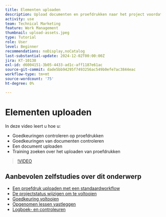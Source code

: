 ```yaml
---
title: Elementen uploaden
description: Upload documenten en proefdrukken naar het project voordat u het sluit om ervoor te zorgen dat alle relevante gegevens aan het project zijn gekoppeld.
activity: use
team: Technical Marketing
feature: Work Management
thumbnail: upload-assets.jpeg
type: Tutorial
role: User
level: Beginner
recommendations: noDisplay,noCatalog
last-substantial-update: 2024-12-02T00:00:00Z
jira: KT-10138
exl-id: d6004151-3b05-4433-ad1c-aff1187e61ac
source-git-commit: dade5bb94295f7493256ac549b0efe7ac3844eac
workflow-type: tm+mt
source-wordcount: '75'
ht-degree: 0%

---
```


# Elementen uploaden

In deze video leert u hoe u:

* Goedkeuringen controleren op proefdrukken
* Goedkeuringen van documenten controleren
* Een document uploaden
* Training zoeken over het uploaden van proefdrukken

>[!VIDEO](https://video.tv.adobe.com/v/3440370/?quality=12&learn=on&enablevpops)

## Aanbevolen zelfstudies over dit onderwerp

* [Een proefdruk uploaden met een standaardworkflow](/help/workfront-proof/upload-proofs/upload-a-proof-with-a-basic-workflow.md)
* [De projectstatus wijzigen om te voltooien](/help/manage-work/projects/change-the-project-status.md)
* [Goedkeuring voltooien](/help/manage-work/close-a-project/complete-approvals.md)
* [Opgenomen lessen vastleggen](/help/manage-work/close-a-project/lessons-learned-from-closing-a-project.md)
* [Logboek- en controleuren](/help/manage-work/close-a-project/log-and-review-hours.md)
